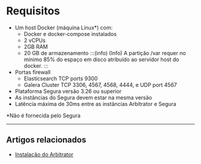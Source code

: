 # Requisitos

- Um host Docker (máquina Linux*) com:
    - Docker e docker-compose instalados
    - 2 vCPUs
    - 2GB RAM
    - 20 GB de armazenamento
:::(info) (Info)
A partição /var requer no mínimo 85% do espaço em disco atribuído ao servidor host do docker.
:::
- Portas firewall
    - Elasticsearch TCP ports 9300
    - Galera Cluster TCP 3306, 4567, 4568, 4444, e UDP port 4567
- Plataforma Segura versão 3.26 ou superior
- As instâncias do Segura devem estar na mesma versão
- Latência máxima de 30ms entre as instâncias Arbitrator e Segura

*Não é fornecida pelo Segura

---

## Artigos relacionados

- [Instalação do Arbitrator](/v4/docs/pt/arbitrator-installation)